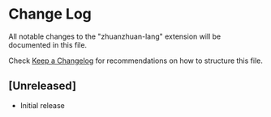 # Change Log

All notable changes to the "zhuanzhuan-lang" extension will be documented in this file.

Check [Keep a Changelog](http://keepachangelog.com/) for recommendations on how to structure this file.

## [Unreleased]

- Initial release